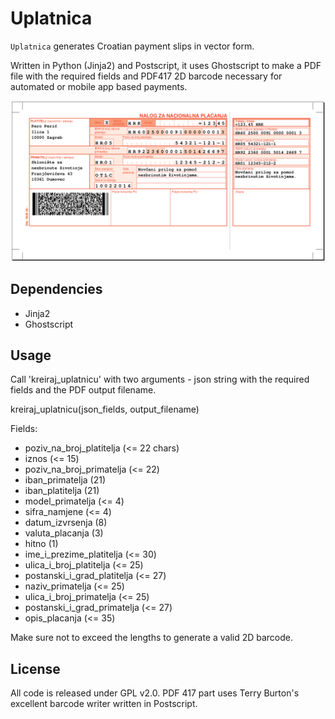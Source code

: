 Uplatnica
=========

`Uplatnica` generates Croatian payment slips in vector form.

Written in Python (Jinja2) and Postscript, it uses Ghostscript to make a PDF file with
the required fields and PDF417 2D barcode necessary for automated or mobile app based
payments.


![image](Images/uplatnica.png?raw=true)

Dependencies
-----
* Jinja2
* Ghostscript

Usage
-----

Call 'kreiraj_uplatnicu' with two arguments - json string with the required
fields and the PDF output filename.

kreiraj_uplatnicu(json_fields, output_filename)

Fields:
* poziv_na_broj_platitelja (<= 22 chars)
* iznos (<= 15)
* poziv_na_broj_primatelja (<= 22)
* iban_primatelja (21)
* iban_platitelja (21)
* model_primatelja (<= 4)
* sifra_namjene (<= 4)
* datum_izvrsenja (8)
* valuta_placanja (3)
* hitno (1)
* ime_i_prezime_platitelja (<= 30)
* ulica_i_broj_platitelja (<= 25)
* postanski_i_grad_platitelja (<= 27)
* naziv_primatelja (<= 25)
* ulica_i_broj_primatelja (<= 25)
* postanski_i_grad_primatelja (<= 27)
* opis_placanja (<= 35)

Make sure not to exceed the lengths to generate a valid 2D barcode.

License
-----

All code is released under GPL v2.0.
PDF 417 part uses Terry Burton's excellent barcode writer written in Postscript.
